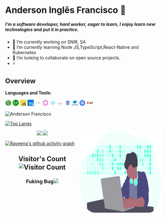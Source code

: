 # Anderson Inglês Francisco 👋



##### I’m a software developer, hard worker, eager to learn, I enjoy learn new technologies and put it in practice.

- 🔭 I’m currently working on SNIR, SA
- 🌱 I’m currently learning Node JS,TypeScript,React-Native and Kubernetes
- 👯 I’m looking to collaborate on open source projects.
- ⚡

## Overview


**Languages and Tools:**

<!--
**Anderson Francisco** is a ✨ _special_ ✨ repository because its `README.md` (this file) appears on your GitHub profile.

Here are some ideas to get you started:


- 🔭 I’m currently working on ...
- 🌱 I’m currently learning ...
- 👯 I’m looking to collaborate on ...
- 🤔 I’m looking for help with ...
- 💬 Ask me about ...
- 📫 How to reach me: ...
- 😄 Pronouns: ...
- ⚡ Fun fact: ...
-->


<code><img height="20" src="https://raw.githubusercontent.com/github/explore/80688e429a7d4ef2fca1e82350fe8e3517d3494d/topics/nodejs/nodejs.png"></code>
<code><img height="20" src="https://raw.githubusercontent.com/github/explore/80688e429a7d4ef2fca1e82350fe8e3517d3494d/topics/csharp/csharp.png"></code>
<code><img height="20" src="https://raw.githubusercontent.com/github/explore/80688e429a7d4ef2fca1e82350fe8e3517d3494d/topics/javascript/javascript.png"></code>
<code><img height="20" src="https://raw.githubusercontent.com/github/explore/80688e429a7d4ef2fca1e82350fe8e3517d3494d/topics/typescript/typescript.png"></code>
<code><img height="20" src="https://raw.githubusercontent.com/github/explore/80688e429a7d4ef2fca1e82350fe8e3517d3494d/topics/java/java.png"></code>
<code><img height="20" src="https://raw.githubusercontent.com/github/explore/5c058a388828bb5fde0bcafd4bc867b5bb3f26f3/topics/graphql/graphql.png"></code>
<code><img height="20" src="https://raw.githubusercontent.com/github/explore/80688e429a7d4ef2fca1e82350fe8e3517d3494d/topics/react-native/react-native.png"></code>
<code><img height="20" src="https://raw.githubusercontent.com/github/explore/80688e429a7d4ef2fca1e82350fe8e3517d3494d/topics/mysql/mysql.png"></code>
<code><img height="20" src="https://raw.githubusercontent.com/github/explore/80688e429a7d4ef2fca1e82350fe8e3517d3494d/topics/sql/sql.png"></code>
<code><img height="20" src="https://raw.githubusercontent.com/github/explore/80688e429a7d4ef2fca1e82350fe8e3517d3494d/topics/docker/docker.png"></code>
<code><img height="20" src="https://raw.githubusercontent.com/github/explore/80688e429a7d4ef2fca1e82350fe8e3517d3494d/topics/kubernetes/kubernetes.png"></code>
<code><img height="20" src="https://raw.githubusercontent.com/github/explore/80688e429a7d4ef2fca1e82350fe8e3517d3494d/topics/git/git.png"></code>

<p><img src="https://komarev.com/ghpvc/?username=andersonigfrancisco" alt="Anderson Francisco" /> </p>

[![Top Langs](https://github-readme-stats.vercel.app/api/top-langs/?username=andersonigfrancisco&layout=compact)](https://github.com/anuraghazra/github-readme-stats)




</div>
<div align="center">
  <img width="48%" src="https://github-readme-stats.vercel.app/api?username=andersonigfrancisco&theme=radical&show_icons=true" />  
  <img width="48%" src="https://github-readme-streak-stats.herokuapp.com/?user=andersonigfrancisco&theme=radical&show_icons=true" />
  <img align="right" src="https://github.com/AlienDev66/AlienDev66/blob/master/undraw_developer_activity_bv83.svg" alt="Illustration of AlienDev66" width=265px height=265px/>
</div>


[![Raveena's github activity graph](https://activity-graph.herokuapp.com/graph?username=andersonigfrancisco&bg_color=000000&color=E30BF9&line=2fc8ee&point=ffffff&area=true&hide_border=true)](https://github.com/andersonigfrancisco/github-readme-activity-graph)
<br>
<h2 align="center">Visitor's Count <img align="center" src="https://profile-counter.glitch.me/andersonigfrancisco/count.svg" alt="Visitor Count" /></h2>
<h3 align="center">Fuking Bug<img src="https://media.giphy.com/media/MdA16VIoXKKxNE8Stk/giphy.gif" width="30"></h3>




  

